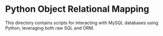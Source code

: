 # Python Object Relational Mapping
This directory contains scripts for interacting with MySQL databases using Python, leveraging both raw SQL and ORM.

